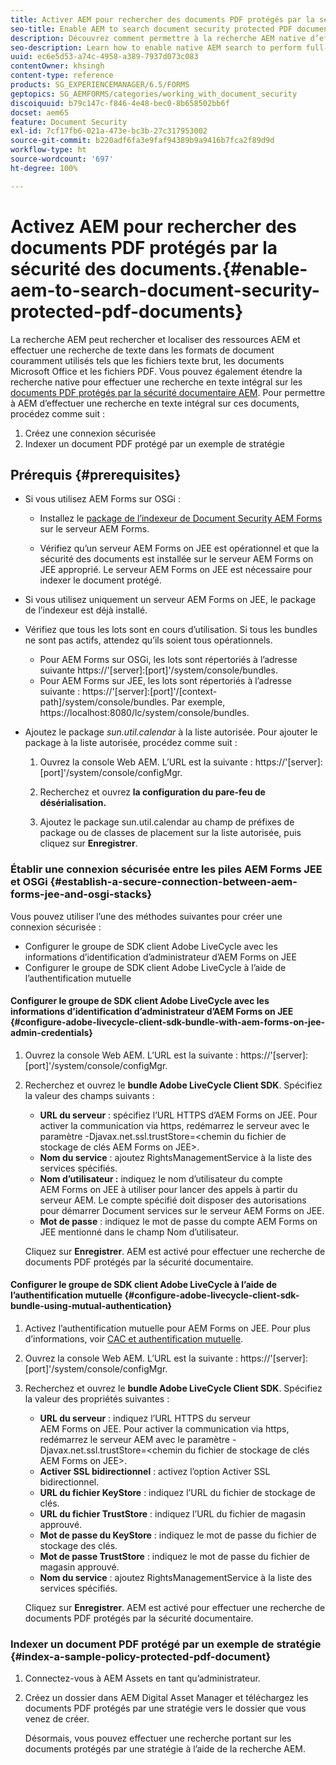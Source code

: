 ```yaml
---
title: Activer AEM pour rechercher des documents PDF protégés par la sécurité des documents
seo-title: Enable AEM to search document security protected PDF documents
description: Découvrez comment permettre à la recherche AEM native d’effectuer une recherche de texte intégral sur des documents PDF protégés par DRM.
seo-description: Learn how to enable native AEM search to perform full-text search on DRM protected PDF documents.
uuid: ec6e5d53-a74c-4958-a389-7937d073c083
contentOwner: khsingh
content-type: reference
products: SG_EXPERIENCEMANAGER/6.5/FORMS
geptopics: SG_AEMFORMS/categories/working_with_document_security
discoiquuid: b79c147c-f846-4e48-bec0-8b658502bb6f
docset: aem65
feature: Document Security
exl-id: 7cf17fb6-021a-473e-bc3b-27c317953002
source-git-commit: b220adf6fa3e9faf94389b9a9416b7fca2f89d9d
workflow-type: ht
source-wordcount: '697'
ht-degree: 100%

---
```


# Activez AEM pour rechercher des documents PDF protégés par la sécurité des documents.{#enable-aem-to-search-document-security-protected-pdf-documents}

La recherche AEM peut rechercher et localiser des ressources AEM et effectuer une recherche de texte dans les formats de document couramment utilisés tels que les fichiers texte brut, les documents Microsoft Office et les fichiers PDF. Vous pouvez également étendre la recherche native pour effectuer une recherche en texte intégral sur les [documents PDF protégés par la sécurité documentaire AEM](../../forms/using/admin-help/document-security.md). Pour permettre à AEM d’effectuer une recherche en texte intégral sur ces documents, procédez comme suit :

1. Créez une connexion sécurisée
1. Indexer un document PDF protégé par un exemple de stratégie

## Prérequis {#prerequisites}

* Si vous utilisez AEM Forms sur OSGi :

   * Installez le [package de l’indexeur de Document Security AEM Forms](https://experienceleague.adobe.com/docs/experience-manager-release-information/aem-release-updates/forms-updates/aem-forms-releases.html?lang=fr) sur le serveur AEM Forms.

   * Vérifiez qu’un serveur AEM Forms on JEE est opérationnel et que la sécurité des documents est installée sur le serveur AEM Forms on JEE approprié. Le serveur AEM Forms on JEE est nécessaire pour indexer le document protégé.

* Si vous utilisez uniquement un serveur AEM Forms on JEE, le package de l’indexeur est déjà installé.
* Vérifiez que tous les lots sont en cours d’utilisation. Si tous les bundles ne sont pas actifs, attendez qu’ils soient tous opérationnels.

   * Pour AEM Forms sur OSGi, les lots sont répertoriés à l’adresse suivante https://&#39;[server]:[port]&#39;/system/console/bundles.
   * Pour AEM Forms sur JEE, les lots sont répertoriés à l’adresse suivante : https://&#39;[server]:[port]&#39;/[context-path]/system/console/bundles. Par exemple, https://localhost:8080/lc/system/console/bundles.

* Ajoutez le package *sun.util.calendar* à la liste autorisée. Pour ajouter le package à la liste autorisée, procédez comme suit :

   1. Ouvrez la console Web AEM. L’URL est la suivante : https://&#39;[server]:[port]&#39;/system/console/configMgr.
   1. Recherchez et ouvrez **la configuration du pare-feu de désérialisation.**

   1. Ajoutez le package sun.util.calendar au champ de préfixes de package ou de classes de placement sur la liste autorisée, puis cliquez sur **Enregistrer**.

### Établir une connexion sécurisée entre les piles AEM Forms JEE et OSGi {#establish-a-secure-connection-between-aem-forms-jee-and-osgi-stacks}

Vous pouvez utiliser l’une des méthodes suivantes pour créer une connexion sécurisée :

* Configurer le groupe de SDK client Adobe LiveCycle avec les informations d’identification d’administrateur d’AEM Forms on JEE
* Configurer le groupe de SDK client Adobe LiveCycle à l’aide de l’authentification mutuelle

#### Configurer le groupe de SDK client Adobe LiveCycle avec les informations d’identification d’administrateur d’AEM Forms on JEE {#configure-adobe-livecycle-client-sdk-bundle-with-aem-forms-on-jee-admin-credentials}

1. Ouvrez la console Web AEM. L’URL est la suivante : https://&#39;[server]:[port]&#39;/system/console/configMgr.
1. Recherchez et ouvrez le **bundle Adobe LiveCycle Client SDK**. Spécifiez la valeur des champs suivants :

   * **URL du serveur** : spécifiez l’URL HTTPS d’AEM Forms on JEE. Pour activer la communication via https, redémarrez le serveur avec le paramètre -Djavax.net.ssl.trustStore=&lt;chemin du fichier de stockage de clés AEM Forms on JEE>.
   * **Nom du service** : ajoutez RightsManagementService à la liste des services spécifiés.
   * **Nom d’utilisateur :** indiquez le nom d’utilisateur du compte AEM Forms on JEE à utiliser pour lancer des appels à partir du serveur AEM. Le compte spécifié doit disposer des autorisations pour démarrer Document services sur le serveur AEM Forms on JEE.
   * **Mot de passe** : indiquez le mot de passe du compte AEM Forms on JEE mentionné dans le champ Nom d’utilisateur.

   Cliquez sur **Enregistrer**. AEM est activé pour effectuer une recherche de documents PDF protégés par la sécurité documentaire.

#### Configurer le groupe de SDK client Adobe LiveCycle à l’aide de l’authentification mutuelle {#configure-adobe-livecycle-client-sdk-bundle-using-mutual-authentication}

1. Activez l’authentification mutuelle pour AEM Forms on JEE. Pour plus d’informations, voir [CAC et authentification mutuelle](https://helpx.adobe.com/fr/livecycle/kb/cac-mutual-authentication.html).
1. Ouvrez la console Web AEM. L’URL est la suivante : https://&#39;[server]:[port]&#39;/system/console/configMgr.
1. Recherchez et ouvrez le **bundle Adobe LiveCycle Client SDK**. Spécifiez la valeur des propriétés suivantes :

   * **URL du serveur** : indiquez l’URL HTTPS du serveur AEM Forms on JEE. Pour activer la communication via https, redémarrez le serveur AEM avec le paramètre -Djavax.net.ssl.trustStore=&lt;chemin du fichier de stockage de clés AEM Forms on JEE>.
   * **Activer SSL bidirectionnel** : activez l’option Activer SSL bidirectionnel.
   * **URL du fichier KeyStore** : indiquez l’URL du fichier de stockage de clés.
   * **URL du fichier TrustStore** : indiquez l’URL du fichier de magasin approuvé.
   * **Mot de passe du KeyStore** : indiquez le mot de passe du fichier de stockage des clés.
   * **Mot de passe TrustStore** : indiquez le mot de passe du fichier de magasin approuvé.
   * **Nom du service** : ajoutez RightsManagementService à la liste des services spécifiés.

   Cliquez sur **Enregistrer**. AEM est activé pour effectuer une recherche de documents PDF protégés par la sécurité documentaire.

### Indexer un document PDF protégé par un exemple de stratégie {#index-a-sample-policy-protected-pdf-document}

1. Connectez-vous à AEM Assets en tant qu’administrateur.
1. Créez un dossier dans AEM Digital Asset Manager et téléchargez les documents PDF protégés par une stratégie vers le dossier que vous venez de créer.

   Désormais, vous pouvez effectuer une recherche portant sur les documents protégés par une stratégie à l’aide de la recherche AEM.
